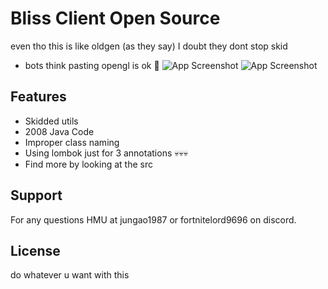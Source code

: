
# Bliss Client Open Source

even tho this is like oldgen (as they say) I doubt they dont stop skid
- bots think pasting opengl is ok 🤣
![App Screenshot](https://hdanime.org/cipher/privatedontdeletepls/xaxa.png)
![App Screenshot](https://hdanime.org/cipher/privatedontdeletepls/unskid.png)






## Features

- Skidded utils
- 2008 Java Code
- Improper class naming
- Using lombok just for 3 annotations 💀💀💀
- Find more by looking at the src



## Support

For any questions HMU at jungao1987 or fortnitelord9696 on discord.


## License

do whatever u want with this

